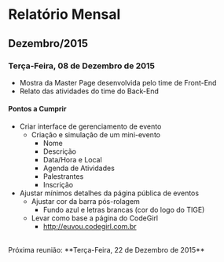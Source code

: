 # Relatório Mensal #

## Dezembro/2015 ##

### Terça-Feira, 08 de Dezembro de 2015 ###

- Mostra da Master Page desenvolvida pelo time de Front-End
- Relato das atividades do time do Back-End

#### Pontos a Cumprir ####

- Criar interface de gerenciamento de evento
	- Criação e simulação de um mini-evento
		- Nome
		- Descrição
		- Data/Hora e Local
		- Agenda de Atividades
		- Palestrantes
		- Inscrição
- Ajustar mínimos detalhes da página pública de eventos
	- Ajustar cor da barra pós-rolagem
		- Fundo azul e letras brancas (cor do logo do TIGE)
	- Levar como base a página do CodeGirl
		- http://euvou.codegirl.com.br

<br>
Próxima reunião: **Terça-Feira, 22 de Dezembro de 2015**